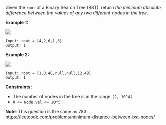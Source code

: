 Given the `root` of a Binary Search Tree (BST), return *the minimum absolute difference between the values of any two different nodes in the tree*.

**Example 1:**

![](https://assets.leetcode.com/uploads/2021/02/05/bst1.jpg)

```
Input: root = [4,2,6,1,3]
Output: 1
```
**Example 2:**

![](https://assets.leetcode.com/uploads/2021/02/05/bst2.jpg)

```
Input: root = [1,0,48,null,null,12,49]
Output: 1
```
**Constraints:**
- The number of nodes in the tree is in the range `[2, 10^4]`.
- `0 <= Node.val <= 10^5`

**Note**: This question is the same as 783: https://leetcode.com/problems/minimum-distance-between-bst-nodes/